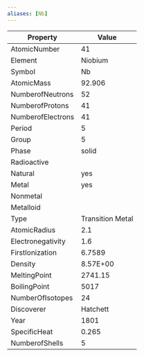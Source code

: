 ```yaml
---
aliases: [Nb]
---
```


| Property          | Value            |
| ----------------- | ---------------- |
| AtomicNumber      | 41               |
| Element           | Niobium          |
| Symbol            | Nb               |
| AtomicMass        | 92.906           |
| NumberofNeutrons  | 52               |
| NumberofProtons   | 41               |
| NumberofElectrons | 41               |
| Period            | 5                |
| Group             | 5                |
| Phase             | solid            |
| Radioactive       |                  |
| Natural           | yes              |
| Metal             | yes              |
| Nonmetal          |                  |
| Metalloid         |                  |
| Type              | Transition Metal |
| AtomicRadius      | 2.1              |
| Electronegativity | 1.6              |
| FirstIonization   | 6.7589           |
| Density           | 8.57E+00         |
| MeltingPoint      | 2741.15          |
| BoilingPoint      | 5017             |
| NumberOfIsotopes  | 24               |
| Discoverer        | Hatchett         |
| Year              | 1801             |
| SpecificHeat      | 0.265            |
| NumberofShells    | 5                |
